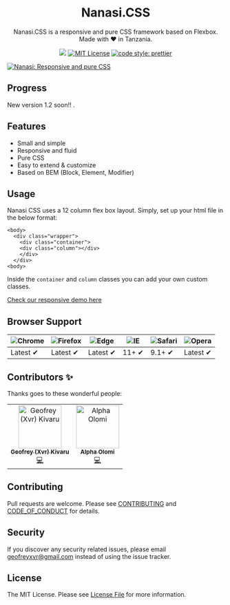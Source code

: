 
<h1 align="center">Nanasi.CSS</h1>
<p align="center">Nanasi.CSS is a responsive and pure CSS framework based on Flexbox. Made with ❤️ in Tanzania.</p>

<p align="center">
  <a href="https://github.com/gxvr/Nanasi-CSS/"><img src="https://img.shields.io/badge/Maintained%3F-yes-green.svg?style=flat-square"></a>
  <a href="https://opensource.org/licenses/MIT"><img src="https://img.shields.io/github/license/Spiderpig86/Cirrus.svg?style=flat-square" alt="MIT License"></a>
   <a href="#badge">
    <img alt="code style: prettier" src="https://img.shields.io/badge/code_style-prettier-ff69b4.svg?style=flat-square"></a>
</p>

<a align="center" href="https://gxvr.github.io/Nanasi-CSS/"> <img src="https://raw.githubusercontent.com/gxvr/Nanasi-CSS/master/docs/images/nanasi-logo.png" alt="Nanasi: Responsive and pure CSS" style="max-width:100%;"></a>

## Progress

New version 1.2 soon!! .

## Features

- Small and simple
- Responsive and fluid
- Pure CSS
- Easy to extend & customize
- Based on BEM (Block, Element, Modifier) 

## Usage
Nanasi CSS uses a 12 column flex box layout. Simply, set up your html file in the below format:
```
<body>
  <div class="wrapper">
    <div class="container">
    <div class="column"></div>
    </div>
  </div>
<body>
```
Inside the `container` and `column` classes you can add your own custom classes.

[Check our responsive demo here](https://gxvr.github.io/Nanasi-CSS/login_example.html)


## Browser Support

![Chrome](https://raw.github.com/alrra/browser-logos/master/src/chrome/chrome_48x48.png) | ![Firefox](https://raw.github.com/alrra/browser-logos/master/src/firefox/firefox_48x48.png) | ![Edge](https://raw.github.com/alrra/browser-logos/master/src/edge/edge_48x48.png) | ![IE](https://raw.github.com/alrra/browser-logos/master/src/archive/internet-explorer_9-11/internet-explorer_9-11_48x48.png) | ![Safari](https://raw.github.com/alrra/browser-logos/master/src/safari/safari_48x48.png) | ![Opera](https://raw.github.com/alrra/browser-logos/master/src/opera/opera_48x48.png)
--- | --- | --- | --- | --- | --- |
Latest ✔ | Latest ✔ | Latest ✔ | 11+ ✔ | 9.1+ ✔ | Latest ✔ |

## Contributors ✨

Thanks goes to these wonderful people:

<!-- ALL-CONTRIBUTORS-LIST:START - Do not remove or modify this section -->
<!-- prettier-ignore -->
<table>
  <tr>
     <td align="center"><a href="https://gxvr.netlify.com"><img src="https://avatars1.githubusercontent.com/u/7034586?v=4" width="100px;" alt="Geofrey (Xvr) Kivaru"/><br /><sub><b>Geofrey (Xvr) Kivaru</b></sub></a><br /><a href="https://github.com/gxvr/Nanasi-CSS/commits?author=gxvr" title="Code">💻</a></td>
    <td align="center"><a href="https://alphaolomi.com"><img src="https://avatars0.githubusercontent.com/u/10551599?v=4" width="100px;" alt="Alpha Olomi"/><br /><sub><b>Alpha Olomi</b></sub></a><br /><a href="https://github.com/gxvr/Nanasi-CSS/commits?author=alphaolomi" title="Code">💻</a></td>
  </tr>
</table>

<!-- ALL-CONTRIBUTORS-LIST:END -->

## Contributing

Pull requests are welcome. Please see [CONTRIBUTING](./.github/CONTRIBUTING.md) and [CODE_OF_CONDUCT](./.github/CODE_OF_CONDUCT.md) for details.


## Security

If you discover any security related issues, please email [geofreyxvr@gmail.com](mailto:eofreyxvr@gmail.com) instead of using the issue tracker.

## License

The MIT License. Please see [License File](LICENSE) for more information.

[link-author]: https://github.com/alphaolomi
[link-contributors]: ../../contributors

